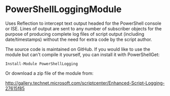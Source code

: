 PowerShellLoggingModule
=======================
Uses Reflection to intercept text output headed for the PowerShell
console or ISE.  Lines of output are sent to any number of
subscriber objects for the purpose of producing complete log files
of script output (including date/timestamps) without the need for
extra code by the script author.

The source code is maintained on GitHub.  If you would like to use
the module but can't compile it yourself, you can install it with
PowerShellGet:

```posh
Install-Module PowerShellLogging
```

Or download a zip file of the module from:

http://gallery.technet.microsoft.com/scriptcenter/Enhanced-Script-Logging-27615f85
